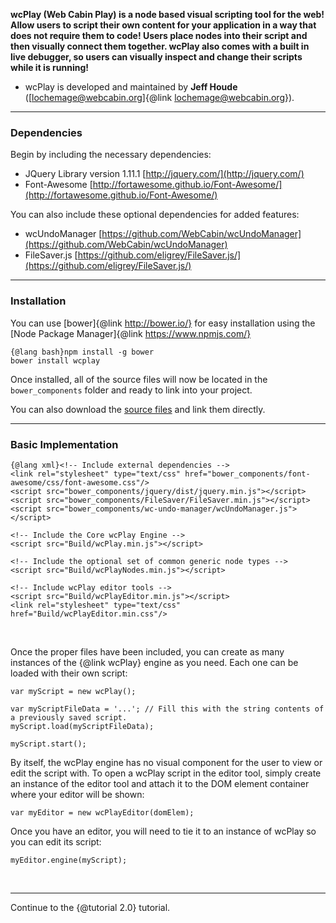 **wcPlay (Web Cabin Play) is a node based visual scripting tool for the web! Allow users to script their own content for your application in a way that does not require them to code! Users place nodes into their script and then visually connect them together. wcPlay also comes with a built in live debugger, so users can visually inspect and change their scripts while it is running!**
- wcPlay is developed and maintained by **Jeff Houde** (<a href="mailto:lochemage@webcabin.org">[lochemage@webcabin.org]{@link lochemage@webcabin.org}</a>).  

****
### Dependencies ###
Begin by including the necessary dependencies:  
* JQuery Library version 1.11.1 [http://jquery.com/](http://jquery.com/)
* Font-Awesome [http://fortawesome.github.io/Font-Awesome/](http://fortawesome.github.io/Font-Awesome/)

You can also include these optional dependencies for added features:  
* wcUndoManager [https://github.com/WebCabin/wcUndoManager](https://github.com/WebCabin/wcUndoManager)
* FileSaver.js [https://github.com/eligrey/FileSaver.js/](https://github.com/eligrey/FileSaver.js/)

****
### Installation ###
You can use [bower]{@link http://bower.io/} for easy installation using the [Node Package Manager]{@link https://www.npmjs.com/}


```
{@lang bash}npm install -g bower
bower install wcplay
```
Once installed, all of the source files will now be located in the `bower_components` folder and ready to link into your project.  

You can also download the [source files](https://github.com/WebCabin/wcPlay) and link them directly.


****
### Basic Implementation ###
```
{@lang xml}<!-- Include external dependencies -->
<link rel="stylesheet" type="text/css" href="bower_components/font-awesome/css/font-awesome.css"/>
<script src="bower_components/jquery/dist/jquery.min.js"></script>
<script src="bower_components/FileSaver/FileSaver.min.js"></script>
<script src="bower_components/wc-undo-manager/wcUndoManager.js"></script>

<!-- Include the Core wcPlay Engine -->
<script src="Build/wcPlay.min.js"></script>

<!-- Include the optional set of common generic node types -->
<script src="Build/wcPlayNodes.min.js"></script>

<!-- Include wcPlay editor tools -->
<script src="Build/wcPlayEditor.min.js"></script>
<link rel="stylesheet" type="text/css" href="Build/wcPlayEditor.min.css"/>
```
<br>

Once the proper files have been included, you can create as many instances of the {@link wcPlay} engine as you need. Each one can be loaded with their own script:
```
var myScript = new wcPlay();

var myScriptFileData = '...'; // Fill this with the string contents of a previously saved script.
myScript.load(myScriptFileData);

myScript.start();
```
By itself, the wcPlay engine has no visual component for the user to view or edit the script with. To open a wcPlay script in the editor tool, simply create an instance of the editor tool and attach it to the DOM element container where your editor will be shown:
```
var myEditor = new wcPlayEditor(domElem);
```
Once you have an editor, you will need to tie it to an instance of wcPlay so you can edit its script:
```
myEditor.engine(myScript);
```
<br>


****
Continue to the {@tutorial 2.0} tutorial.  